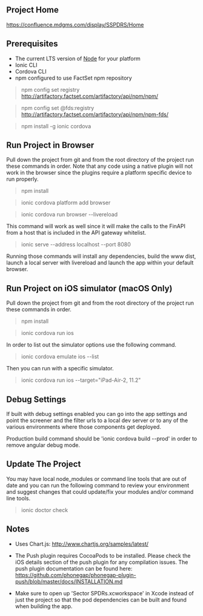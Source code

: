 ## Project Home ##
https://confluence.mdgms.com/display/SSPDRS/Home

## Prerequisites ##
- The current LTS version of [Node](https://nodejs.org/en/download/) for your platform
- Ionic CLI
- Cordova CLI
- npm configured to use FactSet npm repository

> npm config set registry http://artifactory.factset.com/artifactory/api/npm/npm/

> npm config set @fds:registry http://artifactory.factset.com/artifactory/api/npm/npm-fds/

> npm install -g ionic cordova

## Run Project in Browser ##
Pull down the project from git and from the root directory of the project run
these commands in order. Note that any code using a native plugin will not work
in the browser since the plugins require a platform specific device to run properly.
> npm install

> ionic cordova platform add browser

> ionic cordova run browser --livereload

This command will work as well since it will make the calls to the FinAPI from
a host that is included in the API gateway whitelist.
> ionic serve --address localhost --port 8080

Running those commands will install any dependencies, build the www dist, launch
a local server with livereload and launch the app within your default browser.

## Run Project on iOS simulator (macOS Only) ##
Pull down the project from git and from the root directory of the project run
these commands in order.
> npm install

> ionic cordova run ios

In order to list out the simulator options use the following command.
> ionic cordova emulate ios --list

Then you can run with a specific simulator.
> ionic cordova run ios --target="iPad-Air-2, 11.2"

## Debug Settings
If built with debug settings enabled you can go into the app settings and point the screener and the filter urls to a local dev server or to any of the various environments where those components get deployed.

Production build command should be 'ionic cordova build --prod' in order to remove angular debug mode.

## Update The Project
You may have local node_modules or command line tools that are out of date and you can run the following command to review your environment and suggest changes that could update/fix your modules and/or command line tools.
> ionic doctor check

## Notes
- Uses Chart.js: http://www.chartjs.org/samples/latest/

- The Push plugin requires CocoaPods to be installed. Please check the iOS details section of the push plugin for any compilation issues. The push plugin documentation can be found here: https://github.com/phonegap/phonegap-plugin-push/blob/master/docs/INSTALLATION.md

- Make sure to open up 'Sector SPDRs.xcworkspace' in Xcode instead of just the project so that the pod dependencies can be built and found when building the app.
